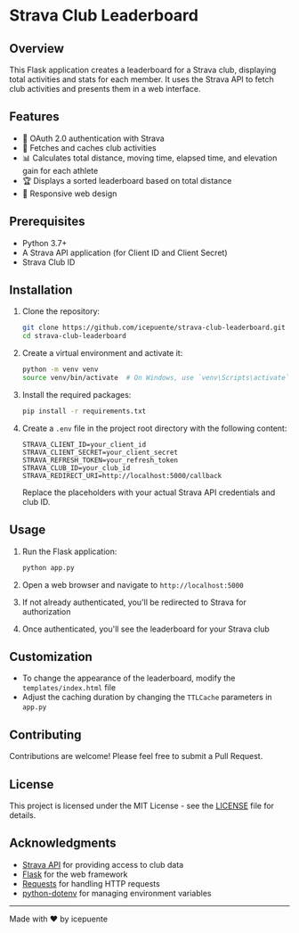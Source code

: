 # Strava Club Leaderboard

## Overview

This Flask application creates a leaderboard for a Strava club, displaying total activities and stats for each member. It uses the Strava API to fetch club activities and presents them in a web interface.

## Features

- 🔐 OAuth 2.0 authentication with Strava
- 🔄 Fetches and caches club activities
- 📊 Calculates total distance, moving time, elapsed time, and elevation gain for each athlete
- 🏆 Displays a sorted leaderboard based on total distance
- 📱 Responsive web design

## Prerequisites

- Python 3.7+
- A Strava API application (for Client ID and Client Secret)
- Strava Club ID

## Installation

1. Clone the repository:
   ```bash
   git clone https://github.com/icepuente/strava-club-leaderboard.git
   cd strava-club-leaderboard
   ```

2. Create a virtual environment and activate it:
   ```bash
   python -m venv venv
   source venv/bin/activate  # On Windows, use `venv\Scripts\activate`
   ```

3. Install the required packages:
   ```bash
   pip install -r requirements.txt
   ```

4. Create a `.env` file in the project root directory with the following content:
   ```
   STRAVA_CLIENT_ID=your_client_id
   STRAVA_CLIENT_SECRET=your_client_secret
   STRAVA_REFRESH_TOKEN=your_refresh_token
   STRAVA_CLUB_ID=your_club_id
   STRAVA_REDIRECT_URI=http://localhost:5000/callback
   ```
   Replace the placeholders with your actual Strava API credentials and club ID.

## Usage

1. Run the Flask application:
   ```bash
   python app.py
   ```

2. Open a web browser and navigate to `http://localhost:5000`

3. If not already authenticated, you'll be redirected to Strava for authorization

4. Once authenticated, you'll see the leaderboard for your Strava club

## Customization

- To change the appearance of the leaderboard, modify the `templates/index.html` file
- Adjust the caching duration by changing the `TTLCache` parameters in `app.py`

## Contributing

Contributions are welcome! Please feel free to submit a Pull Request.

## License

This project is licensed under the MIT License - see the [LICENSE](LICENSE) file for details.

## Acknowledgments

- [Strava API](https://developers.strava.com/) for providing access to club data
- [Flask](https://flask.palletsprojects.com/) for the web framework
- [Requests](https://docs.python-requests.org/) for handling HTTP requests
- [python-dotenv](https://github.com/theskumar/python-dotenv) for managing environment variables

---

Made with ❤️ by icepuente
